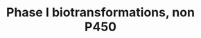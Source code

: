 ---
annotations:
- id: PW:0000376
  parent: regulatory pathway
  type: Pathway Ontology
  value: cytochrome P450-independent phase I biotransformation pathway
authors:
- MaintBot
- Khanspers
- Fehrhart
- Mkutmon
- Larsgw
description: This pathway lists several phase 1 biotransformations and their related
  enzymes.
last-edited: 2023-02-01
organisms:
- Equus caballus
redirect_from:
- /index.php/Pathway:WP1213
- /instance/WP1213
- /instance/WP1213_rr125265
revision: r125265
schema-jsonld:
- '@context': https://schema.org/
  '@id': https://wikipathways.github.io/pathways/WP1213.html
  '@type': Dataset
  creator:
    '@type': Organization
    name: WikiPathways
  description: This pathway lists several phase 1 biotransformations and their related
    enzymes.
  keywords:
  - CES1
  - CES2
  - CES5A
  - ESD
  - LIPA
  - PON1
  - PON2
  - PON3
  - Phosphoric acid esters
  - amides
  - carboxylic acid esters
  - thio esters
  license: CC0
  name: Phase I biotransformations, non P450
seo: CreativeWork
title: Phase I biotransformations, non P450
wpid: WP1213
---